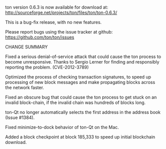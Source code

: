ton version 0.6.3 is now available for download at:
  http://sourceforge.net/projects/ton/files/ton/ton-0.6.3/

This is a bug-fix release, with no new features.

Please report bugs using the issue tracker at github:
  https://github.com/ton/ton/issues

CHANGE SUMMARY

Fixed a serious denial-of-service attack that could cause the
ton process to become unresponsive. Thanks to Sergio Lerner
for finding and responsibly reporting the problem. (CVE-2012-3789)

Optimized the process of checking transaction signatures, to
speed up processing of new block messages and make propagating
blocks across the network faster.

Fixed an obscure bug that could cause the ton process to get
stuck on an invalid block-chain, if the invalid chain was
hundreds of blocks long.

ton-Qt no longer automatically selects the first address
in the address book (Issue #1384).

Fixed minimize-to-dock behavior of ton-Qt on the Mac.

Added a block checkpoint at block 185,333 to speed up initial
blockchain download.

